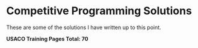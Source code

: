 # Competitive Programming Solutions

These are some of the solutions I have written up to this point.

**USACO Training Pages Total: $70$**
